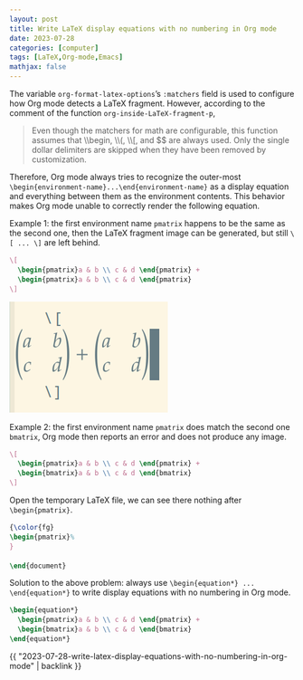```yaml
---
layout: post
title: Write LaTeX display equations with no numbering in Org mode
date: 2023-07-28
categories: [computer]
tags: [LaTeX,Org-mode,Emacs]
mathjax: false
---
```


The variable `org-format-latex-options`&rsquo;s `:matchers` field is used to configure how Org mode detects a LaTeX fragment. However, according to the comment of the function `org-inside-LaTeX-fragment-p`,

> Even though the matchers for math are configurable, this function assumes that \\\begin, \\\\(, \\\\[, and $$ are always used. Only the single dollar delimiters are skipped when they have been removed by customization.

Therefore, Org mode always tries to recognize the outer-most `\begin{environment-name}...\end{environment-name}` as a display equation and everything between them as the environment contents. This behavior makes Org mode unable to correctly render the following equation.

Example 1: the first environment name `pmatrix` happens to be the same as the second one, then the LaTeX fragment image can be generated, but still `\[ ... \]` are left behind.

```latex
\[
  \begin{pmatrix}a & b \\ c & d \end{pmatrix} + 
  \begin{pmatrix}a & b \\ c & d \end{pmatrix}
\]
```

![img](/figures/2023-07-28_14-51-59-display-equation-in-org-mode-example1.png)

Example 2: the first environment name `pmatrix` does match the second one `bmatrix`, Org mode then reports an error and does not produce any image.

```latex
\[
  \begin{pmatrix}a & b \\ c & d \end{pmatrix} + 
  \begin{bmatrix}a & b \\ c & d \end{bmatrix}
\]
```

Open the temporary LaTeX file, we can see there nothing after `\begin{pmatrix}`.

```latex
{\color{fg}
\begin{pmatrix}%
}

\end{document}
```

Solution to the above problem: always use `\begin{equation*} ... \end{equation*}` to write display equations with no numbering in Org mode.

```latex
\begin{equation*}
  \begin{pmatrix}a & b \\ c & d \end{pmatrix} + 
  \begin{bmatrix}a & b \\ c & d \end{bmatrix}
\end{equation*}
```

{{ "2023-07-28-write-latex-display-equations-with-no-numbering-in-org-mode" | backlink }}
